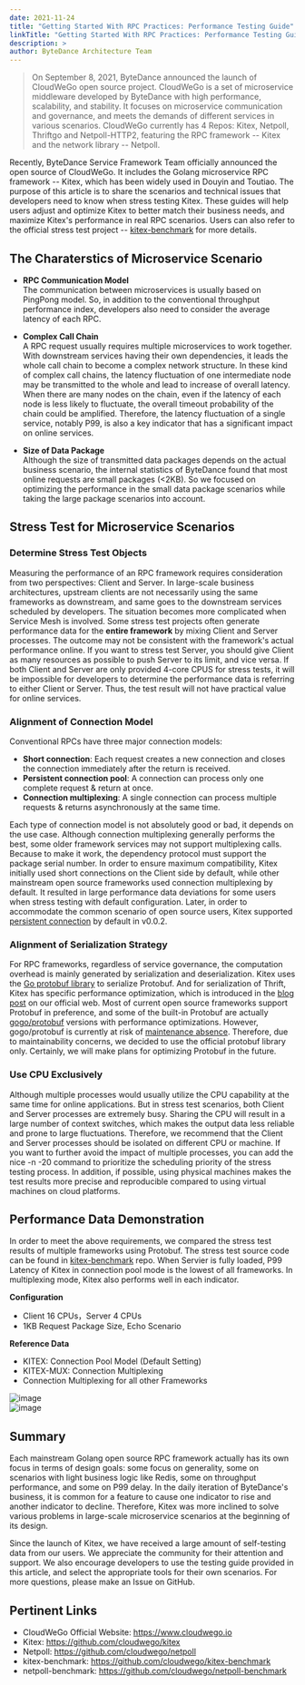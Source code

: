 ```yaml
---
date: 2021-11-24
title: "Getting Started With RPC Practices: Performance Testing Guide"
linkTitle: "Getting Started With RPC Practices: Performance Testing Guide"
description: >
author: ByteDance Architecture Team
---
```


> On September 8, 2021, ByteDance announced the launch of CloudWeGo open source project. CloudWeGo is a set of microservice middleware developed by ByteDance with high performance, scalability, and stability. It focuses on microservice communication and governance, and meets the demands of different services in various scenarios. CloudWeGo currently has 4 Repos: Kitex, Netpoll, Thriftgo and Netpoll-HTTP2, featuring the RPC framework -- Kitex and the network library -- Netpoll.  

Recently, ByteDance Service Framework Team officially announced the open source of CloudWeGo. It includes the Golang microservice RPC framework -- Kitex, which has been widely used in Douyin and Toutiao.
The purpose of this article is to share the scenarios and technical issues that developers need to know when stress testing Kitex. These guides will help users adjust and optimize Kitex to better match their business needs, and maximize Kitex's performance in real RPC scenarios. Users can also refer to the official stress test project -- [kitex-benchmark](https://github.com/cloudwego/kitex-benchmark) for more details.  

## The Charaterstics of Microservice Scenario  

* **RPC Communication Model**  
The communication between microservices is usually based on PingPong model. So, in addition to the conventional throughput performance index, developers also need to consider the average latency of each RPC.  

* **Complex Call Chain**  
A RPC request usually requires multiple microservices to work together. With downstream services having their own dependencies, it leads the whole call chain to become a complex network structure. In these kind of complex call chains, the latency fluctuation of one intermediate node may be transmitted to the whole and lead to increase of overall latency. When there are many nodes on the chain, even if the latency of each node is less likely to fluctuate, the overall timeout probability of the chain could be amplified. Therefore, the latency fluctuation of a single service, notably P99, is also a key indicator that has a significant impact on online services.  

* **Size of Data Package**  
Although the size of transmitted data packages depends on the actual business scenario, the internal statistics of ByteDance found that most online requests are small packages (<2KB). So we focused on optimizing the performance in the small data package scenarios while taking the large package scenarios into account.  

## Stress Test for Microservice Scenarios  

### Determine Stress Test Objects  

Measuring the performance of an RPC framework requires consideration from two perspectives: Client and Server. In large-scale business architectures, upstream clients are not necessarily using the same frameworks as downstream, and same goes to the downstream services scheduled by developers. The situation becomes more complicated when Service Mesh is involved.
Some stress test projects often generate performance data for the **entire framework** by mixing Client and Server processes. The outcome may not be consistent with the framework's actual performance online.
If you want to stress test Server, you should give Client as many resources as possible to push Server to its limit, and vice versa. If both Client and Server are only provided 4-core CPUS for stress tests, it will be impossible for developers to determine the performance data is referring to either Client or Server. Thus, the test result will not have practical value for online services.  

### Alignment of Connection Model  

Conventional RPCs have three major connection models:  
- **Short connection**: Each request creates a new connection and closes the connection immediately after the return is received.  
- **Persistent connection pool**: A connection can process only one complete request & return at once.  
- **Connection multiplexing**: A single connection can process multiple requests & returns asynchronously at the same time.  

Each type of connection model is not absolutely good or bad, it depends on the use case. Although connection multiplexing generally performs the best, some older framework services may not support multiplexing calls. Because to make it work, the dependency protocol must support the package serial number.
In order to ensure maximum compatibility, Kitex initially used short connections on the Client side by default, while other mainstream open source frameworks used connection multiplexing by default. It resulted in large performance data deviations for some users when stress testing with default configuration.
Later, in order to accommodate the common scenario of open source users, Kitex supported [persistent connection](https://github.com/cloudwego/kitex/pull/40/files) by default in v0.0.2.  

### Alignment of Serialization Strategy  

For RPC frameworks, regardless of service governance, the computation overhead is mainly generated by serialization and deserialization.
Kitex uses the [Go protobuf library](https://github.com/golang/protobuf) to serialize Protobuf. And for serialization of Thrift, Kitex has specific performance optimization, which is introduced in the [blog post](https://www.cloudwego.io/blog/2021/09/23/performance-optimization-on-kitex/#serializationdeserialization-optimization-of-thrift) on our official web.
Most of current open source frameworks support Protobuf in preference, and some of the built-in Protobuf are actually [gogo/protobuf](https://github.com/gogo/protobuf) versions with performance optimizations. However, gogo/protobuf is currently at risk of [maintenance absence](https://github.com/gogo/protobuf/issues/691). Therefore, due to maintainability concerns, we decided to use the official protobuf library only. Certainly, we will make plans for optimizing Protobuf in the future.  

### Use CPU Exclusively  

Although multiple processes would usually utilize the CPU capability at the same time for online applications. But in stress test scenarios, both Client and Server processes are extremely busy. Sharing the CPU will result in a large number of context switches, which makes the output data less reliable and prone to large fluctuations.
Therefore, we recommend that the Client and Server processes should be isolated on different CPU or machine. If you want to further avoid the impact of multiple processes, you can add the nice -n -20 command to prioritize the scheduling priority of the stress testing process.
In addition, if possible, using physical machines makes the test results more precise and reproducible compared to using virtual machines on cloud platforms.  

## Performance Data Demonstration  

In order to meet the above requirements, we compared the stress test results of multiple frameworks using Protobuf. The stress test source code can be found in [kitex-benchmark](https://github.com/gogo/protobuf/issues/691) repo. When Servier is fully loaded, P99 Latency of Kitex in connection pool mode is the lowest of all frameworks. In multiplexing mode, Kitex also performs well in each indicator.  

**Configuration**
- Client 16 CPUs，Server 4 CPUs
- 1KB Request Package Size, Echo Scenario 

**Reference Data**
- KITEX: Connection Pool Model (Default Setting)
- KITEX-MUX: Connection Multiplexing
- Connection Multiplexing for all other Frameworks  

![image](/img/blog/kitex_performance_testing/qps.png)   
![image](/img/blog/kitex_performance_testing/tp99.png)   

## Summary

Each mainstream Golang open source RPC framework actually has its own focus in terms of design goals: some focus on generality, some on scenarios with light business logic like Redis, some on throughput performance, and some on P99 delay.
In the daily iteration of ByteDance's business, it is common for a feature to cause one indicator to rise and another indicator to decline. Therefore, Kitex was more inclined to solve various problems in large-scale microservice scenarios at the beginning of its design.  

Since the launch of Kitex, we have received a large amount of self-testing data from our users. We appreciate the community for their attention and support. We also encourage developers to use the testing guide provided in this article, and select the appropriate tools for their own scenarios. For more questions, please make an Issue on GitHub.  

## Pertinent Links

- CloudWeGo Official Website: https://www.cloudwego.io
- Kitex: https://github.com/cloudwego/kitex
- Netpoll: https://github.com/cloudwego/netpoll
- kitex-benchmark: https://github.com/cloudwego/kitex-benchmark
- netpoll-benchmark: https://github.com/cloudwego/netpoll-benchmark